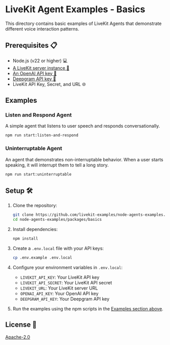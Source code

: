 # LiveKit Agent Examples - Basics

This directory contains basic examples of LiveKit Agents that demonstrate different voice interaction patterns.

## Prerequisites 📋

- Node.js (v22 or higher) 💻
- [A LiveKit server instance 📡](https://docs.livekit.io/home/self-hosting/server-setup/)
- [An OpenAI API key 🔑](https://platform.openai.com/api-keys)
- [Deepgram API key 💬](https://developers.deepgram.com/docs/create-additional-api-keys)
- LiveKit API Key, Secret, and URL 🌐

## Examples

### Listen and Respond Agent

A simple agent that listens to user speech and responds conversationally.

```bash
npm run start:listen-and-respond
```

### Uninterruptable Agent

An agent that demonstrates non-interruptable behavior. When a user starts speaking, it will interrupt them to tell a long story.

```bash
npm run start:uninterruptable
```

## Setup 🛠️

1. Clone the repository:

   ```bash
   git clone https://github.com/livekit-examples/node-agents-examples.git
   cd node-agents-examples/packages/basics
   ```

2. Install dependencies:

   ```bash
   npm install
   ```

3. Create a `.env.local` file with your API keys:

   ```bash
   cp .env.example .env.local
   ```

4. Configure your environment variables in `.env.local`:

   - `LIVEKIT_API_KEY`: Your LiveKit API key
   - `LIVEKIT_API_SECRET`: Your LiveKit API secret
   - `LIVEKIT_URL`: Your LiveKit server URL
   - `OPENAI_API_KEY`: Your OpenAI API key
   - `DEEPGRAM_API_KEY`: Your Deepgram API key

5. Run the examples using the npm scripts in the [Examples section above](#examples).

## License 📝

[Apache-2.0](../LICENSE.md)
